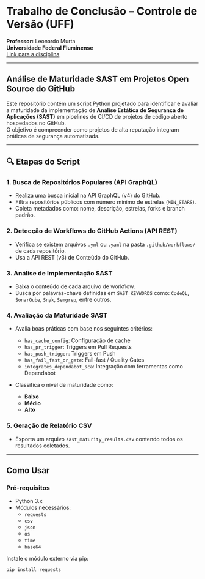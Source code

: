 # Trabalho de Conclusão – Controle de Versão (UFF)

**Professor:** Leonardo Murta  
**Universidade Federal Fluminense**  
[Link para a disciplina](https://leomurta.github.io/courses/2025.1/cv.html)

---

## Análise de Maturidade SAST em Projetos Open Source do GitHub

Este repositório contém um script Python projetado para identificar e avaliar a maturidade da implementação de **Análise Estática de Segurança de Aplicações (SAST)** em pipelines de CI/CD de projetos de código aberto hospedados no GitHub.  
O objetivo é compreender como projetos de alta reputação integram práticas de segurança automatizada.

---

## 🔍 Etapas do Script

### 1. Busca de Repositórios Populares (API GraphQL)

- Realiza uma busca inicial na API GraphQL (v4) do GitHub.
- Filtra repositórios públicos com número mínimo de estrelas (`MIN_STARS`).
- Coleta metadados como: nome, descrição, estrelas, forks e branch padrão.

### 2. Detecção de Workflows do GitHub Actions (API REST)

- Verifica se existem arquivos `.yml` ou `.yaml` na pasta `.github/workflows/` de cada repositório.
- Usa a API REST (v3) de Conteúdo do GitHub.

### 3. Análise de Implementação SAST

- Baixa o conteúdo de cada arquivo de workflow.
- Busca por palavras-chave definidas em `SAST_KEYWORDS` como: `CodeQL`, `SonarQube`, `Snyk`, `Semgrep`, entre outros.

### 4. Avaliação da Maturidade SAST

- Avalia boas práticas com base nos seguintes critérios:
  - `has_cache_config`: Configuração de cache
  - `has_pr_trigger`: Triggers em Pull Requests
  - `has_push_trigger`: Triggers em Push
  - `has_fail_fast_or_gate`: Fail-fast / Quality Gates
  - `integrates_dependabot_sca`: Integração com ferramentas como Dependabot

- Classifica o nível de maturidade como:
  - **Baixo**
  - **Médio**
  - **Alto**

### 5. Geração de Relatório CSV

- Exporta um arquivo `sast_maturity_results.csv` contendo todos os resultados coletados.

---

## Como Usar

### Pré-requisitos

- Python 3.x  
- Módulos necessários:
  - `requests`
  - `csv`
  - `json`
  - `os`
  - `time`
  - `base64`

Instale o módulo externo via pip:

```bash
pip install requests
